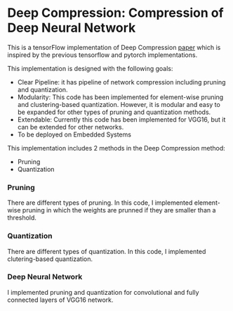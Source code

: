 # Deep Compression: Compression of Deep Neural Network

This is a tensorFlow implementation of Deep Compression [paper](https://arxiv.org/abs/1510.00149) which is inspired by the previous tensorflow and pytorch implementations.

This implementation is designed with the following goals:
- Clear Pipeline: it has pipeline of network compression including pruning and quantization.
- Modularity: This code has been implemented for element-wise pruning and clustering-based quantization. However, it is modular and easy to be expanded for other types of pruning and quantization methods.
- Extendable: Currently this code has been implemented for VGG16, but it can be extended for other networks.
- To be deployed on Embedded Systems 

This implementation includes 2 methods in the Deep Compression method:

- Pruning
- Quantization

### Pruning
There are different types of pruning. In this code, I implemented element-wise pruning in which the weights are prunned if they are smaller than a threshold.

### Quantization
There are different types of quantization. In this code, I implemented clutering-based quantization.


### Deep Neural Network
I implemented pruning and quantization for convolutional and fully connected layers of VGG16 network.


